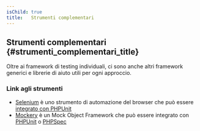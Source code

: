 ```yaml
---
isChild: true
title:   Strumenti complementari
---
```


## Strumenti complementari {#strumenti_complementari_title}

Oltre ai framework di testing individuali, ci sono anche altri framework
generici e librerie di aiuto utili per ogni approccio.

### Link agli strumenti

* [Selenium](http://seleniumhq.org/) è uno strumento di automazione del browser
  che può essere
  [integrato con PHPUnit](http://www.phpunit.de/manual/3.1/en/selenium.html)
* [Mockery](https://github.com/padraic/mockery) è un Mock Object Framework che
  può essere integrato con [PHPUnit](http://phpunit.de/) o
  [PHPSpec](http://www.phpspec.net/)
